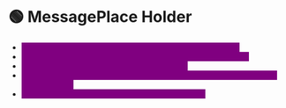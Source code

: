 # 🟢 MessagePlace Holder

* <mark style="color:purple;background-color:purple;">**`MessagePlaceholder`**</mark><mark style="color:purple;background-color:purple;">**&#x20;**</mark><mark style="color:purple;background-color:purple;">**= placeholder inside prompt templates**</mark>
* <mark style="color:purple;background-color:purple;">**Used to inject runtime messages (e.g., chat history, context)**</mark>
* <mark style="color:purple;background-color:purple;">**Commonly added with a name like**</mark><mark style="color:purple;background-color:purple;">**&#x20;**</mark><mark style="color:purple;background-color:purple;">**`"history"`**</mark>
* <mark style="color:purple;background-color:purple;">**At execution, it is replaced with actual**</mark><mark style="color:purple;background-color:purple;">**&#x20;**</mark><mark style="color:purple;background-color:purple;">**`BaseMessage`**</mark><mark style="color:purple;background-color:purple;">**&#x20;**</mark><mark style="color:purple;background-color:purple;">**objects (previous user/AI turns)**</mark>
* <mark style="color:purple;background-color:purple;">**Useful for multi-turn conversations in LangChain**</mark>
